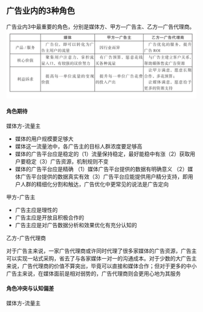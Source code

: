 ## 广告业内的3种角色
广告业内3中最重要的角色，分别是媒体方、甲方—广告主、乙方—广告代理商。
![image](/img/广告业内角色关系图.png)

#### 角色期待
媒体方-流量主
- 媒体的用户规模要足够大
- 媒体这一流量池中，各广告主的目标人群浓度要足够高
- 媒体的广告平台应是稳定的（1）流量保持稳定，最好能稳中有涨（2）获取用户要稳定（3）广告资源，机制规则不变
- 媒体的广告平台应是精确 （1）媒体广告平台提供的数据有明确意义 （2）媒体广告平台提供的数据真实有效（3）广告平台应能提供用户精分支持，即用户人群的精细化分割和触达，广告优化中更常见的说法是广告定向

甲方-广告主
- 广告主应是理性的
- 广告主应是开放且积极合作的
- 广告主应是对广告数据分析和效果优化有充分认知的

乙方-广告代理商

对于广告主来说，一家广告代理商或许同时代理了很多家媒体的广告资源，广告主可以实现一站式采购，省去了与各家媒体一对一的沟通成本。对于少数的大广告主来说，广告代理商的价值不算突出，毕竟可以直接和媒体合作；但对于更多的中小广告主来说，在媒体面前是相对弱势的，广告代理商则会更用心地为其服务

#### 角色冲突与认知偏差
媒体方-流量主

